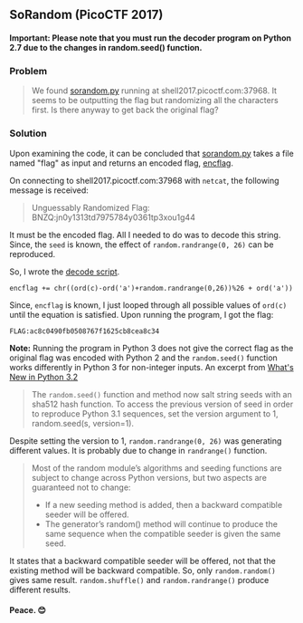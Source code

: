 ## SoRandom (PicoCTF 2017)
#### Important: Please note that you must run the decoder program on Python 2.7 due to the changes in random.seed() function.

### Problem
> We found [sorandom.py](/PicoCTF2017/SoRandom/sorandom.py) running at shell2017.picoctf.com:37968. It seems to be outputting the flag but randomizing all the characters first. Is there anyway to get back the original flag?

### Solution
Upon examining the code, it can be concluded that [sorandom.py](/PicoCTF2017/SoRandom/sorandom.py) takes a file named "flag" as input and returns an encoded flag, [encflag](/PicoCTF2017/SoRandom/encflag).

On connecting to shell2017.picoctf.com:37968 with `netcat`, the following message is received:
> Unguessably Randomized Flag: BNZQ:jn0y1313td7975784y0361tp3xou1g44

It must be the encoded flag. All I needed to do was to decode this string. Since, the `seed` is known, the effect of `random.randrange(0, 26)` can be reproduced.

So, I wrote the [decode script](/PicoCTF2017/SoRandom/sorandom.py).
```
encflag += chr((ord(c)-ord('a')+random.randrange(0,26))%26 + ord('a'))
```
Since, `encflag` is known, I just looped through all possible values of `ord(c)` until the equation is satisfied.
Upon running the program, I got the flag:<br>
```
FLAG:ac8c0490fb0508767f1625cb8cea8c34
```

**Note:** Running the program in Python 3 does not give the correct flag as the original flag was encoded with Python 2 and the `random.seed()` function works differently in Python 3 for non-integer inputs.
An excerpt from [What's New in Python 3.2](http://docs.python.org/dev/whatsnew/3.2.html)
> The `random.seed()` function and method now salt string seeds with an sha512 hash function. To access the previous version of seed in order to reproduce Python 3.1 sequences, set the version argument to 1, random.seed(s, version=1).

Despite setting the version to 1, `random.randrange(0, 26)` was generating different values. It is probably due to change in `randrange()` function.

> Most of the random module’s algorithms and seeding functions are subject to change across Python versions, but two aspects are guaranteed not to change:
> * If a new seeding method is added, then a backward compatible seeder will be offered.
> * The generator’s random() method will continue to produce the same sequence when the compatible seeder is given the same seed.

It states that a backward compatible seeder will be offered, not that the existing method will be backward compatible. So, only `random.random()` gives same result. `random.shuffle()` and `random.randrange()` produce different results.

#### Peace. :blush:
